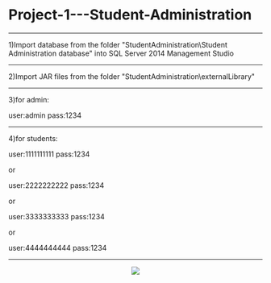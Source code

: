 # Project-1---Student-Administration



------------------------------------------------------------------------------------------

1)Import database from the folder "StudentAdministration\Student Administration database" 
into SQL Server 2014 Management Studio

------------------------------------------------------------------------------------------

2)Import JAR files from the folder "StudentAdministration\externalLibrary"

------------------------------------------------------------------------------------------
3)for admin:

user:admin
pass:1234

------------------------------------------------------------------------------------------
4)for students:

user:1111111111
pass:1234

or

user:2222222222
pass:1234

or

user:3333333333
pass:1234

or

user:4444444444
pass:1234

------------------------------------------------------------------------------------------
<p align = "center">
<a href="https://imgflip.com/gif/1at9hq"><img src="https://github.com/ZoranKJava/gifs/blob/master/ezgif.com-video-to-gif.gif" >
